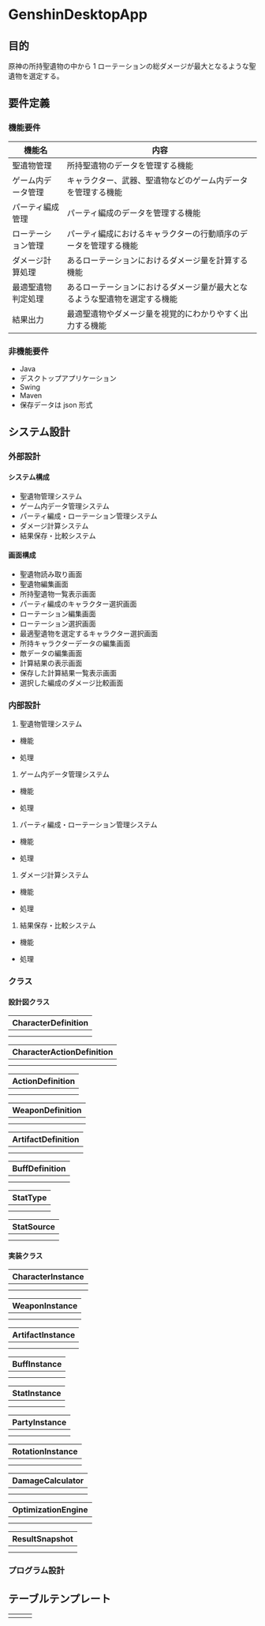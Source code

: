 # GenshinDesktopApp

## 目的

原神の所持聖遺物の中から 1 ローテーションの総ダメージが最大となるような聖遺物を選定する。

## 要件定義

### 機能要件

| 機能名             | 内容                                                                       |
| ------------------ | -------------------------------------------------------------------------- |
| 聖遺物管理         | 所持聖遺物のデータを管理する機能                                           |
| ゲーム内データ管理 | キャラクター、武器、聖遺物などのゲーム内データを管理する機能               |
| パーティ編成管理   | パーティ編成のデータを管理する機能                                         |
| ローテーション管理 | パーティ編成におけるキャラクターの行動順序のデータを管理する機能           |
| ダメージ計算処理   | あるローテーションにおけるダメージ量を計算する機能                         |
| 最適聖遺物判定処理 | あるローテーションにおけるダメージ量が最大となるような聖遺物を選定する機能 |
| 結果出力           | 最適聖遺物やダメージ量を視覚的にわかりやすく出力する機能                   |

### 非機能要件

- Java
- デスクトップアプリケーション
- Swing
- Maven
- 保存データは json 形式

## システム設計

### 外部設計

#### システム構成

- 聖遺物管理システム
- ゲーム内データ管理システム
- パーティ編成・ローテーション管理システム
- ダメージ計算システム
- 結果保存・比較システム

#### 画面構成

- 聖遺物読み取り画面
- 聖遺物編集画面
- 所持聖遺物一覧表示画面
- パーティ編成のキャラクター選択画面
- ローテーション編集画面
- ローテーション選択画面
- 最適聖遺物を選定するキャラクター選択画面
- 所持キャラクターデータの編集画面
- 敵データの編集画面
- 計算結果の表示画面
- 保存した計算結果一覧表示画面
- 選択した編成のダメージ比較画面

### 内部設計

1. 聖遺物管理システム

- 機能

- 処理

1. ゲーム内データ管理システム

- 機能

- 処理

1. パーティ編成・ローテーション管理システム

- 機能

- 処理

1. ダメージ計算システム

- 機能

- 処理

1. 結果保存・比較システム

- 機能

- 処理

### クラス

#### 設計図クラス

| CharacterDefinition |
| ------------------- |
|                     |
|                     |

| CharacterActionDefinition |
| ------------------------- |
|                           |
|                           |

| ActionDefinition |
| ---------------- |
|                  |
|                  |

| WeaponDefinition |
| ---------------- |
|                  |
|                  |

| ArtifactDefinition |
| ------------------ |
|                    |
|                    |

| BuffDefinition |
| -------------- |
|                |
|                |

| StatType |
| -------- |
|          |
|          |

| StatSource |
| ---------- |
|            |
|            |

#### 実装クラス

| CharacterInstance |
| ----------------- |
|                   |
|                   |

| WeaponInstance |
| -------------- |
|                |
|                |

| ArtifactInstance |
| ---------------- |
|                  |
|                  |

| BuffInstance |
| ------------ |
|              |
|              |

| StatInstance |
| ------------ |
|              |
|              |

| PartyInstance |
| ------------- |
|               |
|               |

| RotationInstance |
| ---------------- |
|                  |
|                  |

| DamageCalculator |
| ---------------- |
|                  |
|                  |

| OptimizationEngine |
| ------------------ |
|                    |
|                    |

| ResultSnapshot |
| -------------- |
|                |
|                |

### プログラム設計

## テーブルテンプレート

|     |     |     |
| --- | --- | --- |
|     |     |     |
